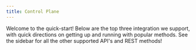 ```yaml
---
title: Control Plane
---
```


Welcome to the quick-start! Below are the top three integration we support, with quick directions on getting up and running with popular methods. See the sidebar for all the other supported API's and REST methods!
